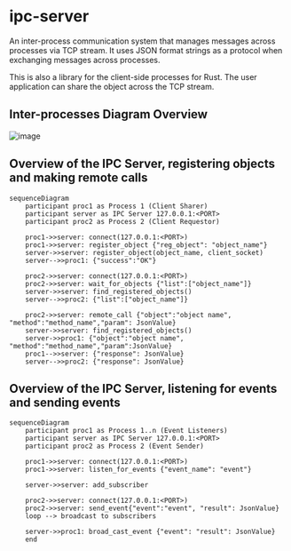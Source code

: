 # ipc-server
An inter-process communication system that manages messages across processes via TCP stream.
It uses JSON format strings as a protocol when exchanging messages across processes.

This is also a library for the client-side processes for Rust.
The user application can share the object across the TCP stream.


## Inter-processes Diagram Overview
![image](https://github.com/LorenzoLeonardo/ipc-server/assets/97872577/7e692a29-7c47-4e16-8d5b-60ed35b1f5e2)


## Overview of the IPC Server, registering objects and making remote calls
```mermaid
sequenceDiagram
    participant proc1 as Process 1 (Client Sharer)
    participant server as IPC Server 127.0.0.1:<PORT>
    participant proc2 as Process 2 (Client Requestor)

    proc1->>server: connect(127.0.0.1:<PORT>)
    proc1->>server: register_object {"reg_object": "object_name"}
    server->>server: register_object(object_name, client_socket)
    server-->>proc1: {"success":"OK"}

    proc2->>server: connect(127.0.0.1:<PORT>)
    proc2->>server: wait_for_objects {"list":["object_name"]}
    server->>server: find_registered_objects()
    server-->>proc2: {"list":["object_name"]}

    proc2->>server: remote_call {"object":"object name", "method":"method_name","param": JsonValue}
    server->>server: find_registered_objects()
    server->>proc1: {"object":"object name", "method":"method_name","param":JsonValue}
    proc1-->>server: {"response": JsonValue}
    server-->>proc2: {"response": JsonValue}
```

## Overview of the IPC Server, listening for events and sending events
```mermaid
sequenceDiagram
    participant proc1 as Process 1..n (Event Listeners)
    participant server as IPC Server 127.0.0.1:<PORT>
    participant proc2 as Process 2 (Event Sender)

    proc1->>server: connect(127.0.0.1:<PORT>)
    proc1->>server: listen_for_events {"event_name": "event"}

    server->>server: add_subscriber

    proc2->>server: connect(127.0.0.1:<PORT>)
    proc2->>server: send_event{"event":"event", "result": JsonValue}
    loop --> broadcast to subscribers

    server->>proc1: broad_cast_event {"event": "result": JsonValue}
    end
```
